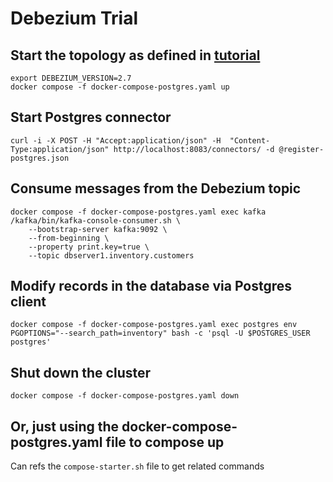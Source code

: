 # Debezium Trial

## Start the topology as defined in [tutorial](https://debezium.io/documentation/reference/stable/tutorial.html)

```
export DEBEZIUM_VERSION=2.7
docker compose -f docker-compose-postgres.yaml up
```

## Start Postgres connector

```
curl -i -X POST -H "Accept:application/json" -H  "Content-Type:application/json" http://localhost:8083/connectors/ -d @register-postgres.json
```

## Consume messages from the Debezium topic

```
docker compose -f docker-compose-postgres.yaml exec kafka /kafka/bin/kafka-console-consumer.sh \
    --bootstrap-server kafka:9092 \
    --from-beginning \
    --property print.key=true \
    --topic dbserver1.inventory.customers
```

## Modify records in the database via Postgres client

```
docker compose -f docker-compose-postgres.yaml exec postgres env PGOPTIONS="--search_path=inventory" bash -c 'psql -U $POSTGRES_USER postgres'
```

## Shut down the cluster

```
docker compose -f docker-compose-postgres.yaml down
```

## Or, just using the docker-compose-postgres.yaml file to compose up

Can refs the `compose-starter.sh` file to get related commands
